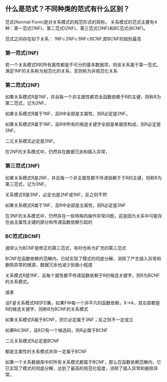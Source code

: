 ## 什么是范式？不同种类的范式有什么区别？

范式(Normal Form)是对关系模式的规范形式的简称。
关系模式的范式主要有4种：第一范式(1NF)、第二范式(2NF)、第三范式(3NF)和BC范式(BCNF)。 

范式之间存在如下关系：
1NF⊂2NF⊂3NF⊂BCNF,即BCNF的级别最高

### 第一范式(1NF)
若一个关系模式R的所有属性都是不可分的基本数据项，则该关系属于第一范式。满足1NF的关系称为规范化的关系，否则称为非规范化关系

### 第二范式(2NF)
如果关系模式R是1NF，并且每一个非主属性都完全函数依赖于R的主键，则称R为第二范式，记为2NF。

如果关系模式R属于1NF，且R中全部是主属性，则R必定是2NF。

如果关系模式R属于1NF，且R中所有的候选关键字全部是单属性构成，则R必定是2NF。

二元关系模式必定是2NF。

在2NF的关系模式中，仍然存在数据冗余和插入异常，

### 第三范式(3NF)
如果关系模式R是2NF，并且每一个非主属性都不传递依赖于于R的主键，则称R为第三范式，记为3NF。

关系模式R是3NF，必定也是2NF或1NF，反之则不然

如果关系模式R属于1NF，且R中全部是主属性，则R必定是3NF

在3NF的关系模式中，仍然存在一些特殊的操作异常问题，这是因为关系中可能存在由主属性主键的部分和传递函数依赖引起的

### BC范式(BCNF)
通常认为BCNF是修正的第三范式，有时也称为扩充的第三范式

BCNF在函数依赖的范畴内，已经实现了模式的彻底分解，消除了产生插入异常和删除异常的根源，数据冗余也减少到极小程度

关系模式R是1NF，且每个属性都不传递函数依赖于R的候选关键字，则R为BCNF的关系模式。

或者

设F是关系模式R的FD集，如果F中每一个非平凡的函数依赖，X→A，其左部都是R的候选关键字，则称R为BCNF的关系模式

如果关系模式R属于BCNF，则它必定属于3NF；反之则不一定成立

如果R∈3NF，且R只有一个候选码，则R必属于BCNF

二元关系模式R必定是BCNF

都是主属性的关系模式并非一定属于BCNF

如果一个关系数据库中的所有关系模式都属于BCNF，那么在函数依赖范畴内，它已实现了模式的彻底分解，达到了最高的规范化程度，消除了插入异常和删除异常。